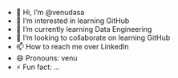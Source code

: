 - 👋 Hi, I’m @venudasa
- 👀 I’m interested in learning GitHub
- 🌱 I’m currently learning Data Engineering
- 💞️ I’m looking to collaborate on learning GitHub
- 📫 How to reach me over LinkedIn
- 😄 Pronouns: venu
- ⚡ Fun fact: ...

<!---
venudasa/venudasa is a ✨ special ✨ repository because its `README.md` (this file) appears on your GitHub profile.
You can click the Preview link to take a look at your changes.
--->
